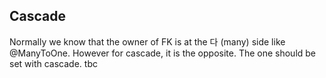 ## Cascade
Normally we know that the owner of FK is at the 다 (many) side like @ManyToOne. However for cascade, it is the opposite. The one should
be set with cascade. tbc
